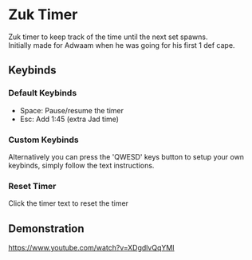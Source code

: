 # Zuk Timer

Zuk timer to keep track of the time until the next set spawns.  
Initially made for Adwaam when he was going for his first 1 def cape.

## Keybinds

### Default Keybinds

* Space: Pause/resume the timer
* Esc: Add 1:45 (extra Jad time)

### Custom Keybinds

Alternatively you can press the 'QWESD' keys button to setup your own keybinds, simply follow the text instructions.

### Reset Timer
Click the timer text to reset the timer

## Demonstration

https://www.youtube.com/watch?v=XDgdlvQqYMI